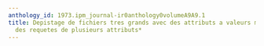 ```yaml
---
anthology_id: 1973.ipm_journal-ir0anthology0volumeA9A9.1
title: Depistage de fichiers tres grands avec des attributs a valeurs multiples pour
  des requetes de plusieurs attributs*
---
```

